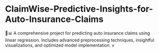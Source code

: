 # ClaimWise-Predictive-Insights-for-Auto-Insurance-Claims
🚗📊 A comprehensive project for predicting auto insurance claims using linear regression. Includes advanced preprocessing techniques, insightful visualizations, and optimized model implementation.
v